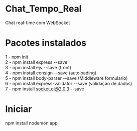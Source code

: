 # Chat_Tempo_Real
Chat real-time com WebSocket


# Pacotes instalados

1 - npm init <br>
2 - npm install express --save <br>
3 - npm install ejs --save (front) <br>
4 - npm install consign --save (autoloading) <br>
5 - npm install body-parser --save (Middleware formulario) <br>
6 - npm install express-validator --save (validação de dados) <br>
7 - npm install socket.oi@2.0.3 --save

# Iniciar

npm install
nodemon app
